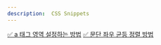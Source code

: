 ```yaml
---
description:  CSS Snippets
---
```


[✅ a 태그 영역 설정하는 방법](./set-up-link-area.md)
[✅ 문단 좌우 균등 정렬 방법](./text-aling-justify.md)
